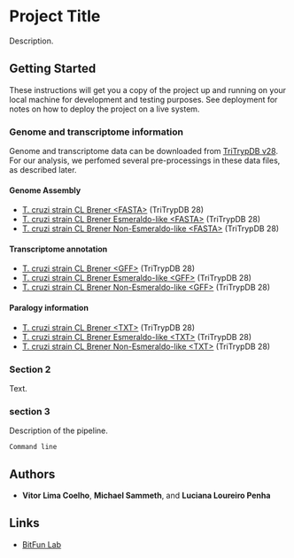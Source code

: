 # Project Title

Description.

## Getting Started

These instructions will get you a copy of the project up and running on your local machine for development and testing purposes. See deployment for notes on how to deploy the project on a live system.

### Genome and transcriptome information

Genome and transcriptome data can be downloaded from [TriTrypDB v28](http://tritrypdb.org/common/downloads/release-28/). For our analysis, we perfomed several pre-processings in these data files, as described later.

#### Genome Assembly
* [T. cruzi strain CL Brener \<FASTA\>](http://tritrypdb.org/common/downloads/release-28/TcruziCLBrener/fasta/data/TriTrypDB-28_TcruziCLBrener_Genome.fasta) (TriTrypDB 28)
* [T. cruzi strain CL Brener Esmeraldo-like \<FASTA\>](http://tritrypdb.org/common/downloads/release-28/TcruziCLBrenerEsmeraldo-like/fasta/data/TriTrypDB-28_TcruziCLBrenerEsmeraldo-like_Genome.fasta) (TriTrypDB 28)
* [T. cruzi strain CL Brener Non-Esmeraldo-like \<FASTA\>](http://tritrypdb.org/common/downloads/release-28/TcruziCLBrenerNon-Esmeraldo-like/fasta/data/TriTrypDB-28_TcruziCLBrenerNon-Esmeraldo-like_Genome.fasta) (TriTrypDB 28)

#### Transcriptome annotation
* [T. cruzi strain CL Brener \<GFF\>](http://tritrypdb.org/common/downloads/release-28/TcruziCLBrener/gff/data/TriTrypDB-28_TcruziCLBrener.gff) (TriTrypDB 28)
* [T. cruzi strain CL Brener Esmeraldo-like \<GFF\>](http://tritrypdb.org/common/downloads/release-28/TcruziCLBrenerEsmeraldo-like/gff/data/TriTrypDB-28_TcruziCLBrenerEsmeraldo-like.gff) (TriTrypDB 28)
* [T. cruzi strain CL Brener Non-Esmeraldo-like \<GFF\>](http://tritrypdb.org/common/downloads/release-28/TcruziCLBrenerNon-Esmeraldo-like/gff/data/TriTrypDB-28_TcruziCLBrenerNon-Esmeraldo-like.gff) (TriTrypDB 28)

#### Paralogy information

* [T. cruzi strain CL Brener \<TXT\>](http://tritrypdb.org/common/downloads/release-28/TcruziCLBrener/txt/TriTrypDB-28_TcruziCLBrenerGene.txt) (TriTrypDB 28)
* [T. cruzi strain CL Brener Esmeraldo-like \<TXT\>](http://tritrypdb.org/common/downloads/release-28/TcruziCLBrenerEsmeraldo-like/txt/TriTrypDB-28_TcruziCLBrenerEsmeraldo-likeGene.txt) (TriTrypDB 28)
* [T. cruzi strain CL Brener Non-Esmeraldo-like \<TXT\>](http://tritrypdb.org/common/downloads/release-28/TcruziCLBrenerNon-Esmeraldo-like/txt/TriTrypDB-28_TcruziCLBrenerNon-Esmeraldo-likeGene.txt) (TriTrypDB 28)

### Section 2

Text.

### section 3

Description of the pipeline.

```
Command line
```



## Authors

* **Vitor Lima Coelho**, **Michael Sammeth**, and **Luciana Loureiro Penha**

## Links


* [BitFun Lab](https://bitfun.org)
